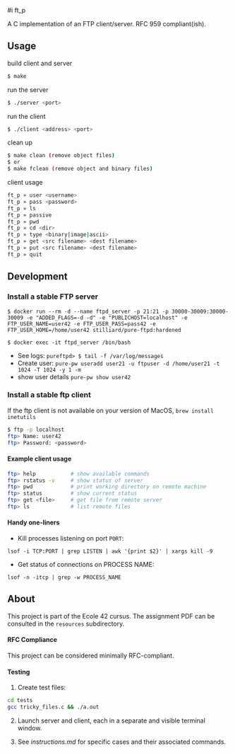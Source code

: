 #i ft_p

A C implementation of an FTP client/server. RFC 959 compliant(ish).

## Usage

build client and server
```sh
$ make
```

run the server
```sh
$ ./server <port>
```

run the client
```sh
$ ./client <address> <port>
```

clean up
```sh
$ make clean (remove object files)
$ or
$ make fclean (remove object and binary files)
```

client usage
```sh
ft_p » user <username>
ft_p » pass <password>
ft_p » ls
ft_p » passive
ft_p » pwd
ft_p » cd <dir>
ft_p » type <binary|image|ascii>
ft_p » get <src filename> <dest filename>
ft_p » put <src filename> <dest filename>
ft_p » quit
```

## Development

### Install a stable FTP server

`$ docker run --rm -d --name ftpd_server -p 21:21 -p 30000-30009:30000-30009 -e "ADDED_FLAGS=-d -d" -e "PUBLICHOST=localhost" -e FTP_USER_NAME=user42 -e FTP_USER_PASS=pass42 -e FTP_USER_HOME=/home/user42 stilliard/pure-ftpd:hardened`

`$ docker exec -it ftpd_server /bin/bash`

* See logs: `pureftpd> $ tail -f /var/log/messages`
* Create user: `pure-pw useradd user21 -u ftpuser -d /home/user21 -t 1024 -T 1024 -y 1 -m`
* show user details `pure-pw show user42`


### Install a stable ftp client

If the ftp client is not available on your version of MacOS, `brew install inetutils`

```sh
$ ftp -p localhost
ftp> Name: user42
ftp> Password: <password>
```

#### Example client usage

```sh
ftp> help           # show available commands
ftp> rstatus -v     # show status of server
ftp> pwd            # print working directory on remote machine
ftp> status         # show current status
ftp> get <file>     # get file from remote server
ftp> ls             # list remote files
```

#### Handy one-liners

- Kill processes listening on port `PORT`:

`lsof -i TCP:PORT | grep LISTEN | awk '{print $2}' | xargs kill -9`

- Get status of connections on PROCESS NAME:

`lsof -n -itcp | grep -w PROCESS_NAME`

## About

This project is part of the Ecole 42 cursus. The assignment PDF can be consulted in the `resources` subdirectory.

#### RFC Compliance

This project can be considered minimally RFC-compliant.


#### Testing

1. Create test files:

```sh
cd tests
gcc tricky_files.c && ./a.out
```

2. Launch server and client, each in a separate and visible terminal window.

3. See *instructions.md* for specific cases and their associated commands.